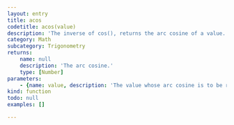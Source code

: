 ```yaml
---
layout: entry
title: acos
codetitle: acos(value)
description: 'The inverse of cos(), returns the arc cosine of a value. This function expects the values in the range of -1 to 1 and values are returned in the range 0 to PI (3.1415927).'
category: Math
subcategory: Trigonometry
returns:
    name: null
    description: 'The arc cosine.'
    type: [Number]
parameters:
    - {name: value, description: 'The value whose arc cosine is to be returned.', optional: false, type: [Number]}
kind: function
todo: null
examples: []

---
```

